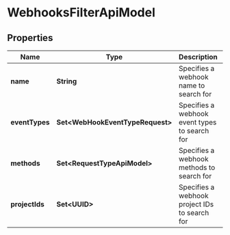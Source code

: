 

# WebhooksFilterApiModel


## Properties

| Name | Type | Description | Notes |
|------------ | ------------- | ------------- | -------------|
|**name** | **String** | Specifies a webhook name to search for |  [optional] |
|**eventTypes** | **Set&lt;WebHookEventTypeRequest&gt;** | Specifies a webhook event types to search for |  [optional] |
|**methods** | **Set&lt;RequestTypeApiModel&gt;** | Specifies a webhook methods to search for |  [optional] |
|**projectIds** | **Set&lt;UUID&gt;** | Specifies a webhook project IDs to search for |  [optional] |



